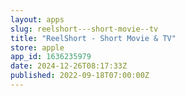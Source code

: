 ```yaml
---
layout: apps
slug: reelshort---short-movie--tv
title: "ReelShort - Short Movie & TV"
store: apple
app_id: 1636235979
date: 2024-12-26T08:17:33Z
published: 2022-09-18T07:00:00Z
---
```

